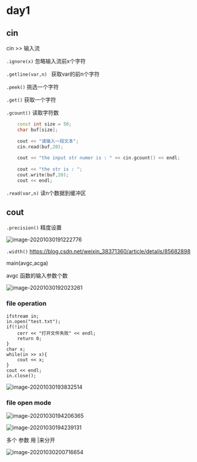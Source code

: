 # day1

## cin

cin >> 输入流

`.ignore(x)` 忽略输入流前x个字符

`.getline(var,n) ` 获取var的前n个字符

`.peek()` 挑选一个字符

`.get()` 获取一个字符

`.gcount()`  读取字符数

```c++
	const int size = 50;
	char buf[size];
	
	cout << "请输入一段文本";
	cin.read(buf,20);
	
	cout << "the input str numer is : " << cin.gcount() << endl;
	
	cout << "the str is : ";
	cout.write(buf,20);
	cout << endl;
```



`.read(var,n)`  读n个数据到缓冲区



## cout

`.precision()` 精度设置

![image-20201030191222776](C:\Users\Owen\AppData\Roaming\Typora\typora-user-images\image-20201030191222776.png)

`.width()` https://blog.csdn.net/weixin_38371360/article/details/85682898



main(avgc,acga)

avgc 函数的输入参数个数

![image-20201030192023261](D:%5Cnotes%5Cimgs%5Cimage-20201030192023261.png)



### file operation

	ifstream in;
	in.open("test.txt");
	if(!in){
		cerr << "打开文件失败" << endl;
		return 0; 
	}
	char x;
	while(in >> x){
		cout << x;
	}
	cout << endl;
	in.close(); 
![image-20201030193832514](D:%5Cnotes%5Cimgs%5Cimage-20201030193832514.png)

### file open mode

![image-20201030194206365](D:%5Cnotes%5Cimgs%5Cimage-20201030194206365.png)

![image-20201030194239131](D:%5Cnotes%5Cimgs%5Cimage-20201030194239131.png)

多个 参数 用 |来分开

![image-20201030200716654](D:%5Cnotes%5Cimgs%5Cimage-20201030200716654.png)